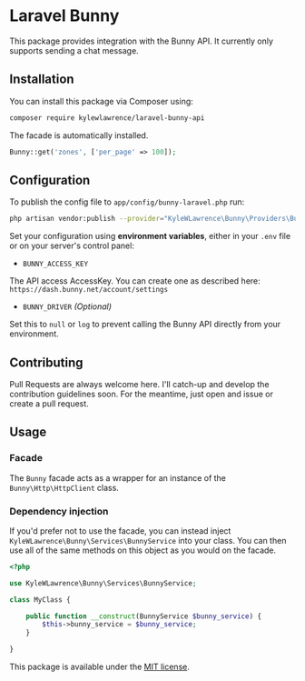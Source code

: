 # Laravel Bunny

This package provides integration with the Bunny API. It currently only supports sending a chat message.

## Installation

You can install this package via Composer using:

```bash
composer require kylewlawrence/laravel-bunny-api
```

The facade is automatically installed.

```php
Bunny::get('zones', ['per_page' => 100]);
```

## Configuration

To publish the config file to `app/config/bunny-laravel.php` run:

```bash
php artisan vendor:publish --provider="KyleWLawrence\Bunny\Providers\BunnyServiceProvider"
```

Set your configuration using **environment variables**, either in your `.env` file or on your server's control panel:

- `BUNNY_ACCESS_KEY`

The API access AccessKey. You can create one as described here: `https://dash.bunny.net/account/settings`

- `BUNNY_DRIVER` _(Optional)_

Set this to `null` or `log` to prevent calling the Bunny API directly from your environment.

## Contributing

Pull Requests are always welcome here. I'll catch-up and develop the contribution guidelines soon. For the meantime, just open and issue or create a pull request.

## Usage

### Facade

The `Bunny` facade acts as a wrapper for an instance of the `Bunny\Http\HttpClient` class.

### Dependency injection

If you'd prefer not to use the facade, you can instead inject `KyleWLawrence\Bunny\Services\BunnyService` into your class. You can then use all of the same methods on this object as you would on the facade.

```php
<?php

use KyleWLawrence\Bunny\Services\BunnyService;

class MyClass {

    public function __construct(BunnyService $bunny_service) {
        $this->bunny_service = $bunny_service;
    }

}
```

This package is available under the [MIT license](http://opensource.org/licenses/MIT).

